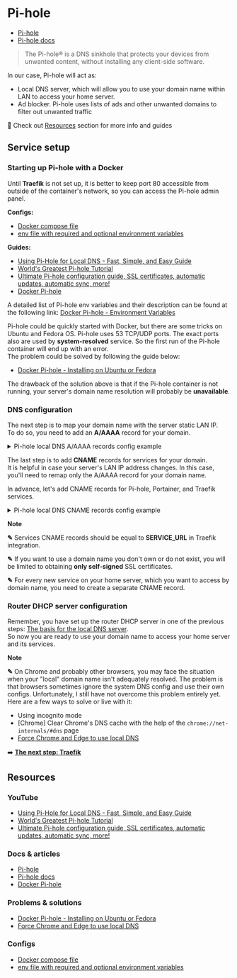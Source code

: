 # Pi-hole

- [Pi-hole](https://pi-hole.net)
- [Pi-hole docs](https://docs.pi-hole.net)

> The Pi-hole® is a DNS sinkhole that protects your devices from unwanted content, without installing any client-side software.

In our case, Pi-hole will act as:

- Local DNS server, which will allow you to use your domain name within LAN to access your home server.
- Ad blocker. Pi-hole uses lists of ads and other unwanted domains to filter out unwanted traffic

👀 Check out [Resources](#resources) section for more info and guides

## Service setup

### Starting up Pi-hole with a Docker

Until **Traefik** is not set up, it is better to keep port 80 accessible from outside of the container's network, so you can access the Pi-hole admin panel.

**Configs:**

- [Docker compose file](./docker-compose.yml)
- [env file with required and optional environment variables](./.env)

**Guides:**

- [Using Pi-Hole for Local DNS - Fast, Simple, and Easy Guide](https://youtu.be/kKsHo6r4_rc)
- [World's Greatest Pi-hole Tutorial](https://youtu.be/cE21YjuaB6o)
- [Ultimate Pi-hole configuration guide, SSL certificates, automatic updates, automatic sync, more!](https://youtu.be/U7zrlDF7XHU)
- [Docker Pi-hole](https://github.com/pi-hole/docker-pi-hole)

A detailed list of Pi-hole env variables and their description can be found at the following link: [Docker Pi-hole - Environment Variables](https://github.com/pi-hole/docker-pi-hole#environment-variables)

Pi-hole could be quickly started with Docker, but there are some tricks on Ubuntu and Fedora OS. Pi-hole uses 53 TCP/UDP ports. The exact ports also are used by **system-resolved** service. So the first run of the Pi-hole container will end up with an error.<br>
The problem could be solved by following the guide below:

- [Docker Pi-hole - Installing on Ubuntu or Fedora](https://github.com/pi-hole/docker-pi-hole#installing-on-ubuntu-or-fedora)

The drawback of the solution above is that if the Pi-hole container is not running, your server's domain name resolution will probably be **unavailable**.

### DNS configuration

The next step is to map your domain name with the server static LAN IP.<br>
To do so, you need to add an **A/AAAA** record for your domain.

<details>
  <summary>Pi-hole local DNS A/AAAA records config example</summary>

![Pi-hole local DNS records config example](./materials/pi-hole-local-dns-records-config.png "Pi-hole local DNS records config example")

</details>

The last step is to add **CNAME** records for services for your domain.<br>
It is helpful in case your server's LAN IP address changes. In this case, you'll need to remap only the A/AAAA record for your domain name.

In advance, let's add CNAME records for Pi-hole, Portainer, and Traefik services.

<details>
  <summary>Pi-hole local DNS CNAME records config example</summary>

![Pi-hole local DNS CNAME records config example](./materials/pi-hole-local-dns-cname-records-config.PNG "Pi-hole local DNS CNAME records config example")

</details>

**Note**

**✎** Services CNAME records should be equal to **SERVICE_URL** in Traefik integration.

**✎** If you want to use a domain name you don't own or do not exist, you will be limited to obtaining **only self-signed** SSL certificates.

**✎** For every new service on your home server, which you want to access by domain name, you need to create a separate CNAME record.

### Router DHCP server configuration

Remember, you have set up the router DHCP server in one of the previous steps: [The basis for the local DNS server](../../setup-guide/router-configuration.md#the-basis-for-the-local-dns-server).<br>
So now you are ready to use your domain name to access your home server and its services.

**Note**

**✎** On Chrome and probably other browsers, you may face the situation when your "local" domain name isn't adequately resolved. The problem is that browsers sometimes ignore the system DNS config and use their own configs. Unfortunately, I still have not overcome this problem entirely yet.<br>
Here are a few ways to solve or live with it:

- Using incognito mode
- [Chrome] Clear Chrome's DNS cache with the help of the `chrome://net-internals/#dns` page
- [Force Chrome and Edge to use local DNS](https://bugdrivendevelopment.net/browser-ignore-internal-dns/)

➡️ [**The next step: Traefik**](../traefik/README.md)

## Resources

### YouTube

- [Using Pi-Hole for Local DNS - Fast, Simple, and Easy Guide](https://youtu.be/kKsHo6r4_rc)
- [World's Greatest Pi-hole Tutorial](https://youtu.be/cE21YjuaB6o)
- [Ultimate Pi-hole configuration guide, SSL certificates, automatic updates, automatic sync, more!](https://youtu.be/U7zrlDF7XHU)

### Docs & articles

- [Pi-hole](https://pi-hole.net)
- [Pi-hole docs](https://docs.pi-hole.net)
- [Docker Pi-hole](https://github.com/pi-hole/docker-pi-hole)

### Problems & solutions

- [Docker Pi-hole - Installing on Ubuntu or Fedora](https://github.com/pi-hole/docker-pi-hole#installing-on-ubuntu-or-fedora)
- [Force Chrome and Edge to use local DNS](https://bugdrivendevelopment.net/browser-ignore-internal-dns/)

### Configs

- [Docker compose file](./docker-compose.yml)
- [env file with required and optional environment variables](./.env)
